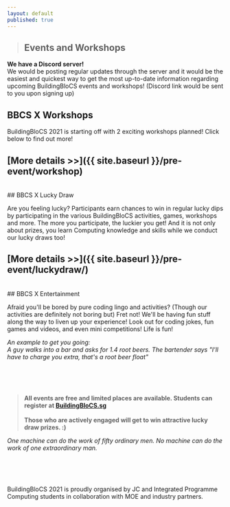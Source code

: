 ```yaml
---
layout: default
published: true
---
```


> ## Events and Workshops

**We have a Discord server!**  
We would be posting regular updates through the server and it would be the easiest and quickest way to get the most up-to-date information regarding upcoming BuildingBloCS events and workshops! (Discord link would be sent to you upon signing up)

## BBCS X Workshops

BuildingBloCS 2021 is starting off with 2 exciting workshops planned! Click below to find out more!

## [More details >>]({{ site.baseurl }}/pre-event/workshop)

<br>
## BBCS X Lucky Draw

Are you feeling lucky? Participants earn chances to win in regular lucky dips by participating in the various BuildingBloCS activities, games, workshops and more. The more you participate, the luckier you get! And it is not only about prizes, you learn Computing knowledge and skills while we conduct our lucky draws too!<br>

## [More details >>]({{ site.baseurl }}/pre-event/luckydraw/)

<br>
## BBCS X Entertainment

Afraid you'll be bored by pure coding lingo and activities? (Though our activities are definitely not boring but) Fret not! We'll be having fun stuff along the way to liven up your experience! Look out for coding jokes, fun games and videos, and even mini competitions! Life is fun!

_An example to get you going:<br>
A guy walks into a bar and asks for 1.4 root beers. The bartender says "I'll have to charge you extra, that's a root beer float"_

<br><br><br>

> **All events are free and limited places are available. Students can register at [BuildingBloCS.sg](https://buildingblocs.sg/)**<br><br>**Those who are actively engaged will get to win attractive lucky draw prizes. :)**

_One machine can do the work of fifty ordinary men. No machine can do the work of one extraordinary man._

<br><br><br>

BuildingBloCS 2021 is proudly organised by JC and Integrated Programme Computing students in collaboration with MOE and industry partners.
